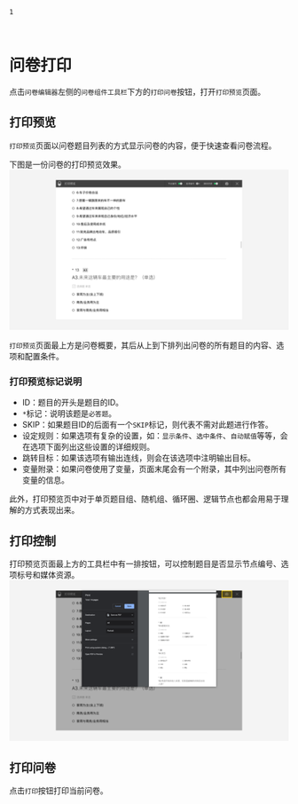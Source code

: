 ```index
1
```
```tag

```
```summary
```
# 问卷打印
点击`问卷编辑器`左侧的`问卷组件工具栏`下方的`打印问卷`按钮，打开`打印预览`页面。

## 打印预览
`打印预览`页面以问卷题目列表的方式显示问卷的内容，便于快速查看问卷流程。

下图是一份问卷的打印预览效果。
<img src='./assets/preview.png'>

`打印预览`页面最上方是问卷概要，其后从上到下排列出问卷的所有题目的内容、选项和配置条件。

### 打印预览标记说明

+ ID：题目的开头是题目的ID。
+ `*`标记：说明该题是`必答题`。
+ SKIP：如果题目ID的后面有一个`SKIP`标记，则代表不需对此题进行作答。
+ 设定规则：如果选项有复杂的设置，如：`显示条件`、`选中条件`、`自动赋值`等等，会在选项下面列出这些设置的详细规则。
+ 跳转目标：如果该选项有输出连线，则会在该选项中注明输出目标。
+ 变量附录：如果问卷使用了变量，页面末尾会有一个附录，其中列出问卷所有变量的信息。

此外，打印预览页中对于单页题目组、随机组、循环圈、逻辑节点也都会用易于理解的方式表现出来。

## 打印控制

打印预览页面最上方的工具栏中有一排按钮，可以控制题目是否显示节点编号、选项标号和媒体资源。
<img src='./assets/print.png'>

## 打印问卷
点击`打印`按钮打印当前问卷。
